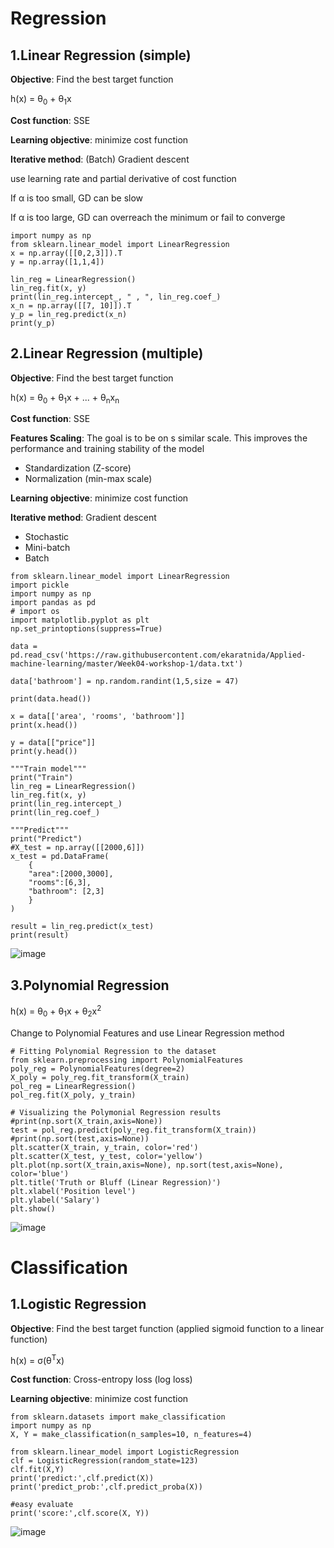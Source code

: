 # Regression
## 1.Linear Regression (simple)

**Objective**: Find the best target function 

h(x) = θ<sub>0</sub> + θ<sub>1</sub>x

**Cost function**: SSE

**Learning objective**: minimize cost function

**Iterative method**: (Batch) Gradient descent

use learning rate and partial derivative of cost function

If &alpha; is too small, GD can be slow

If &alpha; is too large, GD can overreach the minimum or fail to converge

```
import numpy as np
from sklearn.linear_model import LinearRegression 
x = np.array([[0,2,3]]).T
y = np.array([1,1,4])

lin_reg = LinearRegression()
lin_reg.fit(x, y)
print(lin_reg.intercept_, " , ", lin_reg.coef_)
x_n = np.array([[7, 10]]).T
y_p = lin_reg.predict(x_n)
print(y_p)
```
## 2.Linear Regression (multiple)

**Objective**: Find the best target function 

h(x) = θ<sub>0</sub> + θ<sub>1</sub>x + ... + θ<sub>n</sub>x<sub>n</sub>

**Cost function**: SSE

**Features Scaling**: The goal is to be on s similar scale. This improves the performance and training stability of the model
- Standardization (Z-score)
- Normalization (min-max scale)

**Learning objective**: minimize cost function

**Iterative method**: Gradient descent
- Stochastic
- Mini-batch
- Batch

```
from sklearn.linear_model import LinearRegression
import pickle
import numpy as np
import pandas as pd
# import os
import matplotlib.pyplot as plt
np.set_printoptions(suppress=True)

data = pd.read_csv('https://raw.githubusercontent.com/ekaratnida/Applied-machine-learning/master/Week04-workshop-1/data.txt')

data['bathroom'] = np.random.randint(1,5,size = 47)

print(data.head())

x = data[['area', 'rooms', 'bathroom']]
print(x.head())

y = data[["price"]] 
print(y.head())

"""Train model"""
print("Train")
lin_reg = LinearRegression()
lin_reg.fit(x, y)
print(lin_reg.intercept_)
print(lin_reg.coef_)

"""Predict"""
print("Predict")
#X_test = np.array([[2000,6]])
x_test = pd.DataFrame(
    {
    "area":[2000,3000],
    "rooms":[6,3],
    "bathroom": [2,3]
    }
)

result = lin_reg.predict(x_test)
print(result)
```
![image](https://user-images.githubusercontent.com/85028821/216637476-530f3ad3-d8bc-4232-ab8c-a045614e434e.png)

## 3.Polynomial Regression

h(x) = θ<sub>0</sub> + θ<sub>1</sub>x + θ<sub>2</sub>x<sup>2</sup>

Change to Polynomial Features and use Linear Regression method
```
# Fitting Polynomial Regression to the dataset
from sklearn.preprocessing import PolynomialFeatures
poly_reg = PolynomialFeatures(degree=2)
X_poly = poly_reg.fit_transform(X_train)
pol_reg = LinearRegression()
pol_reg.fit(X_poly, y_train)

# Visualizing the Polymonial Regression results
#print(np.sort(X_train,axis=None))
test = pol_reg.predict(poly_reg.fit_transform(X_train))
#print(np.sort(test,axis=None))
plt.scatter(X_train, y_train, color='red')
plt.scatter(X_test, y_test, color='yellow')
plt.plot(np.sort(X_train,axis=None), np.sort(test,axis=None), color='blue')
plt.title('Truth or Bluff (Linear Regression)')
plt.xlabel('Position level')
plt.ylabel('Salary')
plt.show()
```
![image](https://user-images.githubusercontent.com/85028821/216638017-16fe03be-be95-4e6b-b1f7-50aa60ee0874.png)

# Classification
## 1.Logistic Regression

**Objective**: Find the best target function (applied sigmoid function to a linear function)

h(x) = σ(θ<sup>T</sup>x)

**Cost function**: Cross-entropy loss (log loss)

**Learning objective**: minimize cost function

```
from sklearn.datasets import make_classification
import numpy as np
X, Y = make_classification(n_samples=10, n_features=4)

from sklearn.linear_model import LogisticRegression
clf = LogisticRegression(random_state=123)
clf.fit(X,Y)
print('predict:',clf.predict(X))
print('predict_prob:',clf.predict_proba(X))

#easy evaluate
print('score:',clf.score(X, Y))
```

![image](https://user-images.githubusercontent.com/85028821/220146261-d050869b-6fc0-46f4-b660-e6cdae65e2c4.png)

